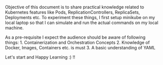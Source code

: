 Objective of this document is to share practical knowledge related to Kubernetes features like Pods, ReplicationControllers, ReplicaSets, Deployments etc.
To experiment these things, I first setup minikube on my local laptop so that I can simulate and run the actual commands on my local machine.

As a pre-requisite I expect the audience should be aware of following things:
	1. Containerization and Orchestration Concepts
	2. Knowledge of Docker, Images, Containers etc. is must
	3. A basic understanding of YAML

Let's start and Happy Learning :) !!
